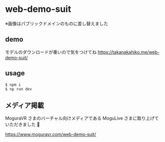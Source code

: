 # web-demo-suit

※画像はパブリックドメインのものに差し替えました

## demo

モデルのダウンロードが重いので気をつけてね
https://takanakahiko.me/web-demo-suit/

## usage

```
$ npm i 
$ np run dev
```

## メディア掲載

MoguraVR さまのバーチャル向けメディアである MoguLive さまに取り上げていただきました :tada:

https://www.moguravr.com/web-demo-suit/

